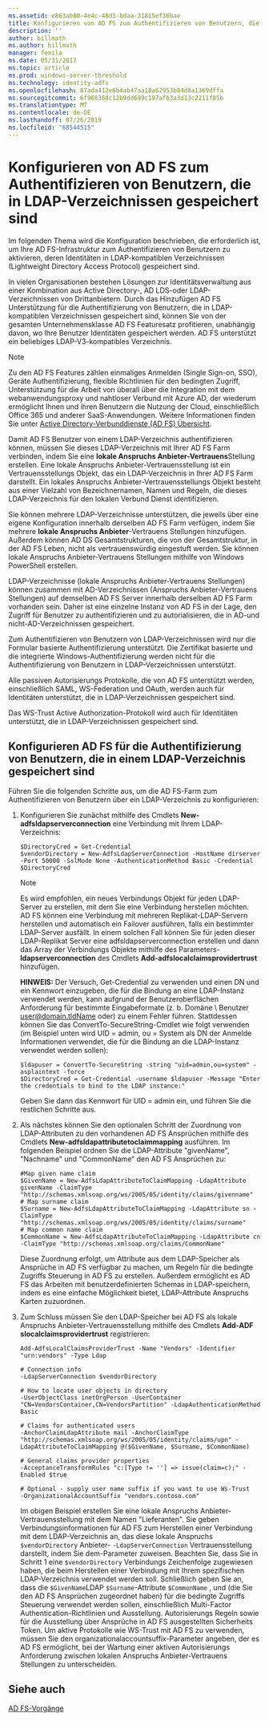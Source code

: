 ```yaml
---
ms.assetid: e863ab80-4e4c-48d3-bdaa-31815ef36bae
title: Konfigurieren von AD FS zum Authentifizieren von Benutzern, die in LDAP-Verzeichnissen gespeichert sind
description: ''
author: billmath
ms.author: billmath
manager: femila
ms.date: 05/31/2017
ms.topic: article
ms.prod: windows-server-threshold
ms.technology: identity-adfs
ms.openlocfilehash: 87ada412e6b4ab47aa18a62953b84d8a1369dffa
ms.sourcegitcommit: 6f968368c12b9dd699c197afb3a3d13c2211f85b
ms.translationtype: MT
ms.contentlocale: de-DE
ms.lasthandoff: 07/26/2019
ms.locfileid: "68544515"
---
```

# <a name="configure-ad-fs-to-authenticate-users-stored-in-ldap-directories"></a>Konfigurieren von AD FS zum Authentifizieren von Benutzern, die in LDAP-Verzeichnissen gespeichert sind

Im folgenden Thema wird die Konfiguration beschrieben, die erforderlich ist, um Ihre AD FS-Infrastruktur zum Authentifizieren von Benutzern zu aktivieren, deren Identitäten in LDAP-kompatiblen Verzeichnissen (Lightweight Directory Access Protocol) gespeichert sind.

In vielen Organisationen bestehen Lösungen zur Identitätsverwaltung aus einer Kombination aus Active Directory-, AD LDS-oder LDAP-Verzeichnissen von Drittanbietern. Durch das Hinzufügen AD FS Unterstützung für die Authentifizierung von Benutzern, die in LDAP-kompatiblen Verzeichnissen gespeichert sind, können Sie von der gesamten Unternehmensklasse AD FS Featuresatz profitieren, unabhängig davon, wo Ihre Benutzer Identitäten gespeichert werden. AD FS unterstützt ein beliebiges LDAP-V3-kompatibles Verzeichnis.

> [!NOTE]
> Zu den AD FS Features zählen einmaliges Anmelden (Single Sign-on, SSO), Geräte Authentifizierung, flexible Richtlinien für den bedingten Zugriff, Unterstützung für die Arbeit von überall über die Integration mit dem webanwendungsproxy und nahtloser Verbund mit Azure AD, der wiederum ermöglicht Ihnen und ihren Benutzern die Nutzung der Cloud, einschließlich Office 365 und anderer SaaS-Anwendungen.  Weitere Informationen finden Sie unter [Active Directory-Verbunddienste (AD FS) Übersicht](../../ad-fs/AD-FS-2016-Overview.md).

Damit AD FS Benutzer von einem LDAP-Verzeichnis authentifizieren können, müssen Sie dieses LDAP-Verzeichnis mit Ihrer AD FS Farm verbinden, indem Sie eine **lokale Anspruchs Anbieter-Vertrauens**Stellung erstellen.  Eine lokale Anspruchs Anbieter-Vertrauensstellung ist ein Vertrauensstellungs Objekt, das ein LDAP-Verzeichnis in Ihrer AD FS Farm darstellt. Ein lokales Anspruchs Anbieter-Vertrauensstellungs Objekt besteht aus einer Vielzahl von Bezeichnernamen, Namen und Regeln, die dieses LDAP-Verzeichnis für den lokalen Verbund Dienst identifizieren.

Sie können mehrere LDAP-Verzeichnisse unterstützen, die jeweils über eine eigene Konfiguration innerhalb derselben AD FS Farm verfügen, indem Sie mehrere **lokale Anspruchs Anbieter**-Vertrauens Stellungen hinzufügen. Außerdem können AD DS Gesamtstrukturen, die von der Gesamtstruktur, in der AD FS Leben, nicht als vertrauenswürdig eingestuft werden. Sie können lokale Anspruchs Anbieter-Vertrauens Stellungen mithilfe von Windows PowerShell erstellen.

LDAP-Verzeichnisse (lokale Anspruchs Anbieter-Vertrauens Stellungen) können zusammen mit AD-Verzeichnissen (Anspruchs Anbieter-Vertrauens Stellungen) auf demselben AD FS Server innerhalb derselben AD FS Farm vorhanden sein. Daher ist eine einzelne Instanz von AD FS in der Lage, den Zugriff für Benutzer zu authentifizieren und zu autorialisieren, die in AD-und nicht-AD-Verzeichnissen gespeichert.

Zum Authentifizieren von Benutzern von LDAP-Verzeichnissen wird nur die Formular basierte Authentifizierung unterstützt. Die Zertifikat basierte und die integrierte Windows-Authentifizierung werden nicht für die Authentifizierung von Benutzern in LDAP-Verzeichnissen unterstützt.

Alle passiven Autorisierungs Protokolle, die von AD FS unterstützt werden, einschließlich SAML, WS-Federation und OAuth, werden auch für Identitäten unterstützt, die in LDAP-Verzeichnissen gespeichert sind.

Das WS-Trust Active Authorization-Protokoll wird auch für Identitäten unterstützt, die in LDAP-Verzeichnissen gespeichert sind.

## <a name="configure-ad-fs-to-authenticate-users-stored-in-an-ldap-directory"></a>Konfigurieren AD FS für die Authentifizierung von Benutzern, die in einem LDAP-Verzeichnis gespeichert sind
Führen Sie die folgenden Schritte aus, um die AD FS-Farm zum Authentifizieren von Benutzern über ein LDAP-Verzeichnis zu konfigurieren:

1. Konfigurieren Sie zunächst mithilfe des Cmdlets **New-adfsldapserverconnection** eine Verbindung mit Ihrem LDAP-Verzeichnis:

   ```
   $DirectoryCred = Get-Credential
   $vendorDirectory = New-AdfsLdapServerConnection -HostName dirserver -Port 50000 -SslMode None -AuthenticationMethod Basic -Credential $DirectoryCred
   ```

   > [!NOTE]
   > Es wird empfohlen, ein neues Verbindungs Objekt für jeden LDAP-Server zu erstellen, mit dem Sie eine Verbindung herstellen möchten. AD FS können eine Verbindung mit mehreren Replikat-LDAP-Servern herstellen und automatisch ein Failover ausführen, falls ein bestimmter LDAP-Server ausfällt. In einem solchen Fall können Sie für jeden dieser LDAP-Replikat Server eine adfsldapserverconnection erstellen und dann das Array der Verbindungs Objekte mithilfe des Parameters-**ldapserverconnection** des Cmdlets **Add-adfslocalclaimsprovidertrust** hinzufügen.

   **HINWEIS:** Der Versuch, Get-Credential zu verwenden und einen DN und ein Kennwort einzugeben, die für die Bindung an eine LDAP-Instanz verwendet werden, kann aufgrund der Benutzeroberflächen Anforderung für bestimmte Eingabeformate (z. b. Domäne \ Benutzer user@domain.tldName oder) zu einem Fehler führen. Stattdessen können Sie das ConvertTo-SecureString-Cmdlet wie folgt verwenden (im Beispiel unten wird UID = admin, ou = System als DN der Anmelde Informationen verwendet, die für die Bindung an die LDAP-Instanz verwendet werden sollen):

   ```
   $ldapuser = ConvertTo-SecureString -string "uid=admin,ou=system" -asplaintext -force
   $DirectoryCred = Get-Credential -username $ldapuser -Message "Enter the credentials to bind to the LDAP instance:"
   ```

   Geben Sie dann das Kennwort für UID = admin ein, und führen Sie die restlichen Schritte aus.

2. Als nächstes können Sie den optionalen Schritt der Zuordnung von LDAP-Attributen zu den vorhandenen AD FS Ansprüchen mithilfe des Cmdlets **New-adfsldapattributetoclaimmapping** ausführen. Im folgenden Beispiel ordnen Sie die LDAP-Attribute "givenName", "Nachname" und "CommonName" den AD FS Ansprüchen zu:

   ```
   #Map given name claim
   $GivenName = New-AdfsLdapAttributeToClaimMapping -LdapAttribute givenName -ClaimType "http://schemas.xmlsoap.org/ws/2005/05/identity/claims/givenname"
   # Map surname claim
   $Surname = New-AdfsLdapAttributeToClaimMapping -LdapAttribute sn -ClaimType "http://schemas.xmlsoap.org/ws/2005/05/identity/claims/surname"
   # Map common name claim
   $CommonName = New-AdfsLdapAttributeToClaimMapping -LdapAttribute cn -ClaimType "http://schemas.xmlsoap.org/claims/CommonName"
   ```

   Diese Zuordnung erfolgt, um Attribute aus dem LDAP-Speicher als Ansprüche in AD FS verfügbar zu machen, um Regeln für die bedingte Zugriffs Steuerung in AD FS zu erstellen. Außerdem ermöglicht es AD FS das Arbeiten mit benutzerdefinierten Schemas in LDAP-speichern, indem es eine einfache Möglichkeit bietet, LDAP-Attribute Anspruchs Karten zuzuordnen.

3. Zum Schluss müssen Sie den LDAP-Speicher bei AD FS als lokale Anspruchs Anbieter-Vertrauensstellung mithilfe des Cmdlets **Add-ADF slocalclaimsprovidertrust** registrieren:

   ```
   Add-AdfsLocalClaimsProviderTrust -Name "Vendors" -Identifier "urn:vendors" -Type Ldap

   # Connection info
   -LdapServerConnection $vendorDirectory 

   # How to locate user objects in directory
   -UserObjectClass inetOrgPerson -UserContainer "CN=VendorsContainer,CN=VendorsPartition" -LdapAuthenticationMethod Basic 

   # Claims for authenticated users
   -AnchorClaimLdapAttribute mail -AnchorClaimType "http://schemas.xmlsoap.org/ws/2005/05/identity/claims/upn" -LdapAttributeToClaimMapping @($GivenName, $Surname, $CommonName) 

   # General claims provider properties
   -AcceptanceTransformRules "c:[Type != ''] => issue(claim=c);" -Enabled $true 

   # Optional - supply user name suffix if you want to use Ws-Trust
   -OrganizationalAccountSuffix "vendors.contoso.com"
   ```

   Im obigen Beispiel erstellen Sie eine lokale Anspruchs Anbieter-Vertrauensstellung mit dem Namen "Lieferanten". Sie geben Verbindungsinformationen für AD FS zum Herstellen einer Verbindung mit dem LDAP-Verzeichnis an, das diese lokale Anspruchs `$vendorDirectory` Anbieter- `-LdapServerConnection` Vertrauensstellung darstellt, indem Sie dem-Parameter zuweisen. Beachten Sie, dass Sie in Schritt 1 eine `$vendorDirectory` Verbindungs Zeichenfolge zugewiesen haben, die beim Herstellen einer Verbindung mit Ihrem spezifischen LDAP-Verzeichnis verwendet werden soll. Schließlich geben Sie an, dass die `$GivenName`LDAP `$Surname`-Attribute `$CommonName` , und (die Sie den AD FS Ansprüchen zugeordnet haben) für die bedingte Zugriffs Steuerung verwendet werden sollen, einschließlich Multi-Factor Authentication-Richtlinien und Ausstellung. Autorisierungs Regeln sowie für die Ausstellung über Ansprüche in AD FS ausgestellten Sicherheits Token. Um aktive Protokolle wie WS-Trust mit AD FS zu verwenden, müssen Sie den organizationalaccountsuffix-Parameter angeben, der es AD FS ermöglicht, bei der Wartung einer aktiven Autorisierungs Anforderung zwischen lokalen Anspruchs Anbieter-Vertrauens Stellungen zu unterscheiden.

## <a name="see-also"></a>Siehe auch
[AD FS-Vorgänge](../../ad-fs/AD-FS-2016-Operations.md)


